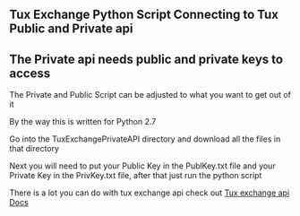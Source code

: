 ## Tux Exchange Python Script Connecting to Tux Public and Private api

## The Private api needs public and private keys to access

The Private and Public Script can be adjusted to what you want to get out of it

By the way this is written for Python 2.7

Go into the TuxExchangePrivateAPI directory and download all the files in that directory


Next you will need to put your Public Key in the PublKey.txt file and your Private Key in the PrivKey.txt file, after that just run the python script

There is a lot you can do with tux exchange api check out [Tux exchange api Docs](https://tuxexchange.com/docs)




